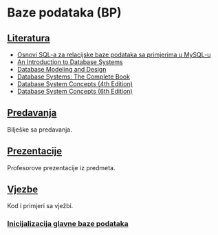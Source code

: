 Baze podataka (BP)
==================

## [Literatura](./Literatura/)
- [Osnovi SQL-a za relacijske baze podataka sa primjerima u MySQL-u](./Literatura/Osnovi_SQL-a_za_relacijske_baze_podataka_sa_primjerima_u_MySQL-u.pdf)
- [An Introduction to Database Systems](./Literatura/An_Introduction_to_Database_Systems.pdf)
- [Database Modeling and Design](./Literatura/Database_Modeling_and_Design.pdf)
- [Database Systems: The Complete Book](./Literatura/Database_Systems_The_Complete_Book.pdf)
- [Database System Concepts (4th Edition)](./Literatura/Database_System_Concepts--4th_Edition.pdf)
- [Database System Concepts (6th Edition)](./Literatura/Database_System_Concepts--6th_Edition.pdf)

## [Predavanja](./Predavanja)
Bilješke sa predavanja.

## [Prezentacije](./Prezentacije)
Profesorove prezentacije iz predmeta.

## [Vjezbe](./Vjezbe)
Kod i primjeri sa vježbi.

### [Inicijalizacija glavne baze podataka](./Vjezbe/init/)
